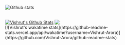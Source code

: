 ![Github stats](https://github-readme-stats.vercel.app/api?username=Vishrut-Arora&theme=highcontrast&show_icons=true&count_private=true)
<br>
<br>

<a href="https://github.com/Vishrut-Arora">
<img align="center" alt="Vishrut's Github Stats" src="https://github-readme-stats.codestackr.vercel.app/api?username=Vishrut-Arora&show_icons=true&hide_border=true&count_private=true&include_all_commits=true&theme=radical" /></a>
<a href="https://github.com/Vishrut-Arora">
  <img align="center" src="https://github-readme-stats.anuraghazra1.vercel.app/api/top-langs/?username=Vishrut-Arora&layout=compact&theme=radical" />
</a>
<br>
[![Vishrut's wakatime stats](https://github-readme-stats.vercel.app/api/wakatime?username=Vishrut-Arora)](https://github.com/Vishrut-Arora/github-readme-stats)
